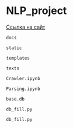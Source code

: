 # NLP_project

[Ссылка на сайт](http://tokubetsu.pythonanywhere.com/)

`docs`

`static`

`templates`

`texts`

`Crawler.ipynb`

`Parsing.ipynb`

`base.db`

`db_fill.py`

`db_fill.py`
